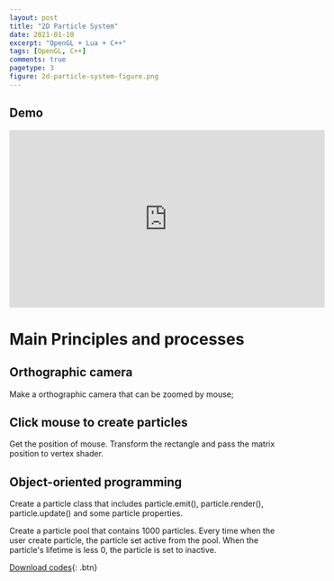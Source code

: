 ```yaml
---
layout: post
title: "2D Particle System"
date: 2021-01-10
excerpt: "OpenGL + Lua + C++"
tags: [OpenGL, C++]
comments: true
pagetype: 3
figure: 2d-particle-system-figure.png
---
```


## Demo
<iframe width="560" height="315" src="https://www.youtube.com/embed/J-SP_gg1kiw" frameborder="0" allow="accelerometer; autoplay; encrypted-media; gyroscope; picture-in-picture" allowfullscreen></iframe>

# Main Principles and processes

## Orthographic camera

Make a orthographic camera that can be zoomed by mouse;

## Click mouse to create particles

Get the position of mouse. Transform the rectangle and pass the matrix position to vertex shader. 

## Object-oriented programming

Create a particle class that includes particle.emit(), particle.render(), particle.update() and some particle properties.

Create a particle pool that contains 1000 particles. Every time when the user create particle, the particle set active from the pool. When the particle's lifetime is less 0, the particle is set to inactive.

[Download codes](https://github.com/MuruC/ParticleSystem){: .btn}